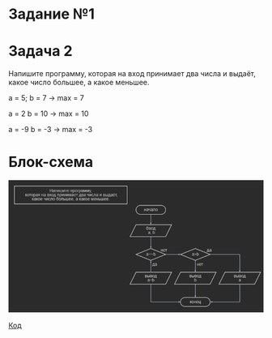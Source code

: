 # Задание №1

# Задача 2
Напишите программу, которая на вход принимает два числа и выдаёт, какое число большее, а какое меньшее.

a = 5; b = 7 -> max = 7

a = 2 b = 10 -> max = 10

a = -9 b = -3 -> max = -3




# Блок-схема

![](diagram.png)

[Код](Exs001/Program.cs)





